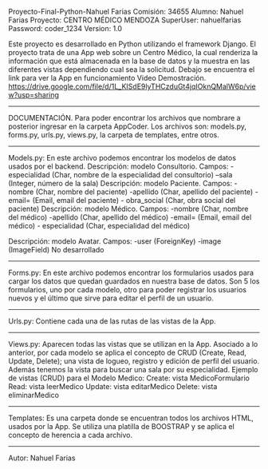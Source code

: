 Proyecto-Final-Python-Nahuel Farias
Comisión: 34655
Alumno: Nahuel Farias
Proyecto: CENTRO MÉDICO MENDOZA
SuperUser: nahuelfarias Password: coder_1234
Version: 1.0

Este proyecto es desarrollado en Python utilizando el framework Django. El proyecto trata de una App web sobre un Centro Médico, la cual renderiza la información que está almacenada en la base de datos y la muestra en las diferentes vistas dependiendo cual sea la solicitud. Debajo se encuentra el link para ver la App en funcionamiento
Video Demostración.
https://drive.google.com/file/d/1L_KISdE9lyTHCzduGt4jqIOknQMalW6p/view?usp=sharing
________________________________________
DOCUMENTACIÓN.
Para poder encontrar los archivos que nombrare a posterior ingresar en la carpeta AppCoder. Los archivos son: models.py, forms.py, urls.py, views.py, la carpeta de templates, entre otros.
________________________________________
Models.py:
En este archivo podemos encontrar los modelos de datos usados por el backend.
Descripción: modelo Consultorio. Campos: -especialidad (Char, nombre de la especialidad del consultorio) –sala (Integer, número de la sala)
Descripción: modelo Paciente. Campos: -nombre (Char, nombre del paciente) -apellido (Char, apellido del paciente) -email= (Email, email del paciente) - obra_social (Char, obra social del paciente)
Descripción: modelo Médico. Campos: -nombre (Char, nombre del médico) -apellido (Char, apellido del médico) -email= (Email, email del médico) - especialidad (Char, especialidad del médico)

Descripción: modelo Avatar. Campos: -user (ForeignKey) -image (ImageField) No desarrollado

________________________________________
Forms.py:
En este archivo podemos encontrar los formularios usados para cargar los datos que quedan guardados en nuestra base de datos. Son 5 los formularios, uno por cada modelo, otro para poder registrar los usuarios nuevos y el último que sirve para editar el perfil de un usuario.
________________________________________
Urls.py:
Contiene cada una de las rutas de las vistas de la App.
________________________________________
Views.py:
Aparecen todas las vistas que se utilizan en la App. Asociado a lo anterior, por cada modelo se aplica el concepto de CRUD (Create, Read, Update, Delete); una vista de logueo, registro y edición de perfil del usuario. Además tenemos la vista para buscar una sala por su especialidad. Ejemplo de vistas (CRUD) para el Modelo Medico:
Create: vista MedicoFormulario
Read: vista leerMedico
Update: vista editarMedico
Delete: vista eliminarMedico
________________________________________
Templates:
Es una carpeta donde se encuentran todos los archivos HTML, usados por la App. Se utiliza una platilla de BOOSTRAP y se aplica el concepto de herencia a cada archivo.
________________________________________
Autor: Nahuel Farias

